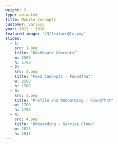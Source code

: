 ```yaml
---
weight: 3
type: animated
title: Mobile Concepts
customer: Various
year: 2012 - 2016
featured-image: '/3/feature@1x.png'
slides:
  - 1:
    src: 1.png
    title: "Dashboard Concepts"
    w: 2500
    h: 1700
  - 2:
    src: 2.png
    title: "Feed Concepts - FoundThat"
    w: 2500
    h: 1700
  - 3:
    src: 3.png
    title: "Profile and Onboarding - FoundThat"
    w: 1700
    h: 1700
  - 4:
    src: 4.png
    title: "Onboarding - Service Cloud"
    w: 2828
    h: 1918
---
```

